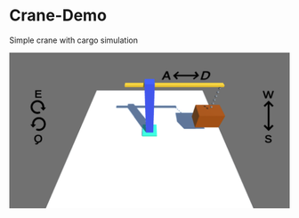 # Crane-Demo
Simple crane with cargo simulation

![demo](https://github.com/Jakkkk136/Crane-Demo/blob/main/Images/crane_demo.png?raw=true)
